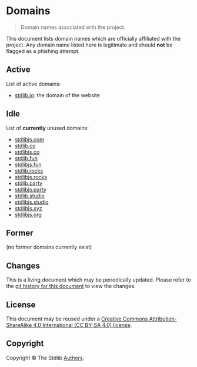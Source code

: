 # Domains

> Domain names associated with the project.

This document lists domain names which are officially affiliated with the project. Any domain name listed here is legitimate and should **not** be flagged as a phishing attempt.

## Active

List of active domains:

-   [stdlib.io](https://stdlib.io): the domain of the website

## Idle

List of **currently** unused domains:

-   [stdlibjs.com](http://stdlibjs.com)
-   [stdlib.co](http://stdlib.co)
-   [stdlibjs.co](http://stdlibjs.co)
-   [stdlib.fun](http://stdlib.fun)
-   [stdlibjs.fun](http://stdlibjs.fun)
-   [stdlib.rocks](http://stdlib.rocks)
-   [stdlibjs.rocks](http://stdlibjs.rocks)
-   [stdlib.party](http://stdlib.party)
-   [stdlibjs.party](http://stdlibjs.party)
-   [stdlib.studio](http://stdlib.studio)
-   [stdlibjs.studio](http://stdlibjs.studio)
-   [stdlibjs.xyz](http://stdlibjs.xyz)
-   [stdlibjs.org](http://stdlibjs.org)

## Former

(no former domains currently exist)

## Changes

This is a living document which may be periodically updated. Please refer to the [git history for this document][stdlib-git-commit-log-domains] to view the changes.

## License

This document may be reused under a [Creative Commons Attribution-ShareAlike 4.0 International (CC BY-SA 4.0) license][cc-by-sa-4.0].

## Copyright

Copyright © The Stdlib [Authors][stdlib-authors].

<section class="links">

[stdlib-git-commit-log-domains]: https://github.com/stdlib-js/stdlib/commits/develop/docs/policies/domains.md

[stdlib-authors]: https://github.com/stdlib-js/stdlib/graphs/contributors

[cc-by-sa-4.0]: https://creativecommons.org/licenses/by-sa/4.0/

</section>

<!-- /.links -->
